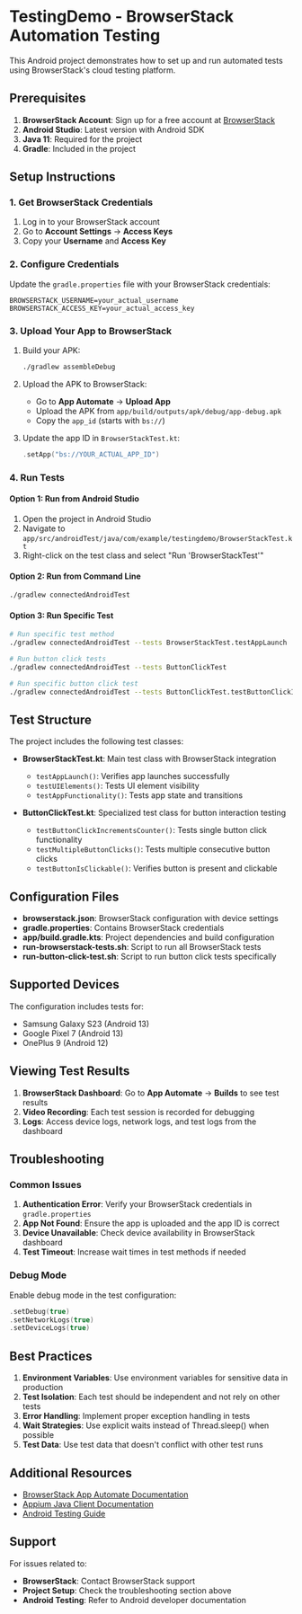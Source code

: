 # TestingDemo - BrowserStack Automation Testing

This Android project demonstrates how to set up and run automated tests using BrowserStack's cloud testing platform.

## Prerequisites

1. **BrowserStack Account**: Sign up for a free account at [BrowserStack](https://www.browserstack.com/)
2. **Android Studio**: Latest version with Android SDK
3. **Java 11**: Required for the project
4. **Gradle**: Included in the project

## Setup Instructions

### 1. Get BrowserStack Credentials

1. Log in to your BrowserStack account
2. Go to **Account Settings** → **Access Keys**
3. Copy your **Username** and **Access Key**

### 2. Configure Credentials

Update the `gradle.properties` file with your BrowserStack credentials:

```properties
BROWSERSTACK_USERNAME=your_actual_username
BROWSERSTACK_ACCESS_KEY=your_actual_access_key
```

### 3. Upload Your App to BrowserStack

1. Build your APK:
   ```bash
   ./gradlew assembleDebug
   ```

2. Upload the APK to BrowserStack:
   - Go to **App Automate** → **Upload App**
   - Upload the APK from `app/build/outputs/apk/debug/app-debug.apk`
   - Copy the `app_id` (starts with `bs://`)

3. Update the app ID in `BrowserStackTest.kt`:
   ```kotlin
   .setApp("bs://YOUR_ACTUAL_APP_ID")
   ```

### 4. Run Tests

#### Option 1: Run from Android Studio
1. Open the project in Android Studio
2. Navigate to `app/src/androidTest/java/com/example/testingdemo/BrowserStackTest.kt`
3. Right-click on the test class and select "Run 'BrowserStackTest'"

#### Option 2: Run from Command Line
```bash
./gradlew connectedAndroidTest
```

#### Option 3: Run Specific Test
```bash
# Run specific test method
./gradlew connectedAndroidTest --tests BrowserStackTest.testAppLaunch

# Run button click tests
./gradlew connectedAndroidTest --tests ButtonClickTest

# Run specific button click test
./gradlew connectedAndroidTest --tests ButtonClickTest.testButtonClickIncrementsCounter
```

## Test Structure

The project includes the following test classes:

- **BrowserStackTest.kt**: Main test class with BrowserStack integration
  - `testAppLaunch()`: Verifies app launches successfully
  - `testUIElements()`: Tests UI element visibility
  - `testAppFunctionality()`: Tests app state and transitions

- **ButtonClickTest.kt**: Specialized test class for button interaction testing
  - `testButtonClickIncrementsCounter()`: Tests single button click functionality
  - `testMultipleButtonClicks()`: Tests multiple consecutive button clicks
  - `testButtonIsClickable()`: Verifies button is present and clickable

## Configuration Files

- **browserstack.json**: BrowserStack configuration with device settings
- **gradle.properties**: Contains BrowserStack credentials
- **app/build.gradle.kts**: Project dependencies and build configuration
- **run-browserstack-tests.sh**: Script to run all BrowserStack tests
- **run-button-click-test.sh**: Script to run button click tests specifically

## Supported Devices

The configuration includes tests for:
- Samsung Galaxy S23 (Android 13)
- Google Pixel 7 (Android 13)
- OnePlus 9 (Android 12)

## Viewing Test Results

1. **BrowserStack Dashboard**: Go to **App Automate** → **Builds** to see test results
2. **Video Recording**: Each test session is recorded for debugging
3. **Logs**: Access device logs, network logs, and test logs from the dashboard

## Troubleshooting

### Common Issues

1. **Authentication Error**: Verify your BrowserStack credentials in `gradle.properties`
2. **App Not Found**: Ensure the app is uploaded and the app ID is correct
3. **Device Unavailable**: Check device availability in BrowserStack dashboard
4. **Test Timeout**: Increase wait times in test methods if needed

### Debug Mode

Enable debug mode in the test configuration:
```kotlin
.setDebug(true)
.setNetworkLogs(true)
.setDeviceLogs(true)
```

## Best Practices

1. **Environment Variables**: Use environment variables for sensitive data in production
2. **Test Isolation**: Each test should be independent and not rely on other tests
3. **Error Handling**: Implement proper exception handling in tests
4. **Wait Strategies**: Use explicit waits instead of Thread.sleep() when possible
5. **Test Data**: Use test data that doesn't conflict with other test runs

## Additional Resources

- [BrowserStack App Automate Documentation](https://www.browserstack.com/app-automate)
- [Appium Java Client Documentation](http://appium.github.io/java-client/)
- [Android Testing Guide](https://developer.android.com/training/testing)

## Support

For issues related to:
- **BrowserStack**: Contact BrowserStack support
- **Project Setup**: Check the troubleshooting section above
- **Android Testing**: Refer to Android developer documentation 